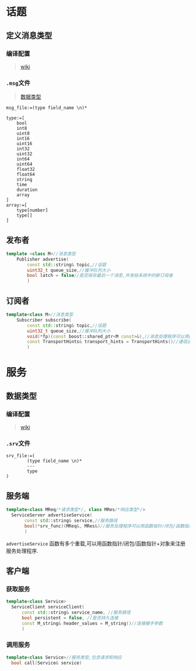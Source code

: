 # 话题
## 定义消息类型
### 编译配置
>[wiki](http://wiki.ros.org/msg#Building_.msg_Files)

### `.msg`文件
>[数据类型](http://wiki.ros.org/std_msgs)

    msg_file:=(type field_name \n)*

    type:=[
        bool
        int8
        uint8
        int16
        uint16
        int32
        uint32
        int64
        uint64
        float32
        float64
        string
        time
        duration
        array
    ]
    array:=[
        type[number]
        type[]
    ]
## 发布者
```cpp
template <class M>//消息类型
    Publisher advertise(
        const std::string& topic,//话题
        uint32_t queue_size,//缓冲队列大小
        bool latch = false//是否保存最后一个消息,并发给系统中的新订阅者
        )
```
## 订阅者
```cpp
template<class M>//消息类型
    Subscriber subscribe(
        const std::string& topic,//话题
        uint32_t queue_size,//缓冲队列大小
        void(*fp)(const boost::shared_ptr<M const>&),//消息处理程序可以用函数指针/闭包/函数指针+对象
        const TransportHints& transport_hints = TransportHints()//通信选项
        )
```
# 服务
## 数据类型
### 编译配置
>[wiki](http://wiki.ros.org/cn/ROS/Tutorials/CreatingMsgAndSrv#A.2BT391KA_srv)
### `.srv`文件
    srv_file:=(
            (type field_name \n)* 
            ---
            type
    )
## 服务端
```cpp
template<class MReq/*请求类型*/, class MRes/*响应类型*/>
  ServiceServer advertiseService(
       const std::string& service,//服务路径
       bool(*srv_func)(MReq&, MRes&)//服务处理程序可以用函数指针/闭包/函数指针+对象
       )
```
`advertiseService` 函数有多个重载,可以用函数指针/闭包/函数指针+对象来注册服务处理程序.
## 客户端
### 获取服务
```cpp
template<class Service>
  ServiceClient serviceClient(
      const std::string& service_name, //服务路径
      bool persistent = false, //是否持久连接
      const M_string& header_values = M_string()//连接握手参数
      )
```
### 调用服务
```cpp
template<class Service>//服务类型,包含请求和响应
  bool call(Service& service)
```